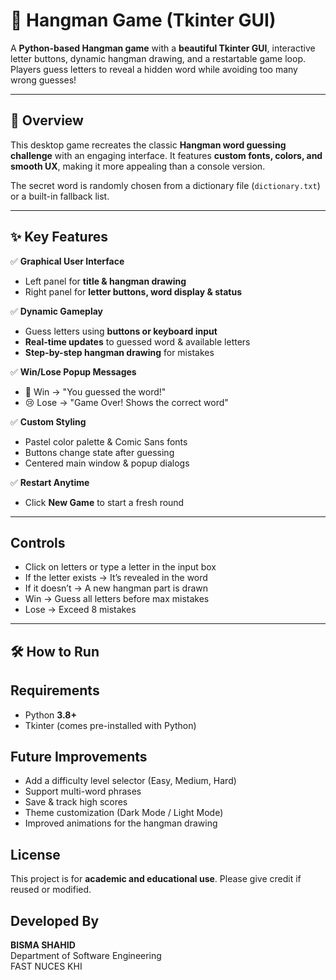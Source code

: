 # 🎨 Hangman Game (Tkinter GUI)

A **Python-based Hangman game** with a **beautiful Tkinter GUI**, interactive letter buttons, dynamic hangman drawing, and a restartable game loop. Players guess letters to reveal a hidden word while avoiding too many wrong guesses!

---

## 📖 Overview

This desktop game recreates the classic **Hangman word guessing challenge** with an engaging interface. It features **custom fonts, colors, and smooth UX**, making it more appealing than a console version.  

The secret word is randomly chosen from a dictionary file (`dictionary.txt`) or a built-in fallback list.

---

## ✨ Key Features

✅ **Graphical User Interface**
- Left panel for **title & hangman drawing**  
- Right panel for **letter buttons, word display & status**  

✅ **Dynamic Gameplay**
- Guess letters using **buttons or keyboard input**  
- **Real-time updates** to guessed word & available letters  
- **Step-by-step hangman drawing** for mistakes  

✅ **Win/Lose Popup Messages**
- 🎉 Win → "You guessed the word!"  
- 😢 Lose → "Game Over! Shows the correct word"  

✅ **Custom Styling**
- Pastel color palette & Comic Sans fonts  
- Buttons change state after guessing  
- Centered main window & popup dialogs  

✅ **Restart Anytime**
- Click **New Game** to start a fresh round  

---
## Controls

- Click on letters or type a letter in the input box
- If the letter exists → It’s revealed in the word
- If it doesn’t → A new hangman part is drawn
- Win → Guess all letters before max mistakes
- Lose → Exceed 8 mistakes

---
## 🛠️ How to Run

## Requirements  

- Python **3.8+**  
- Tkinter (comes pre-installed with Python)
  
## Future Improvements  

- Add a difficulty level selector (Easy, Medium, Hard)
- Support multi-word phrases
- Save & track high scores
- Theme customization (Dark Mode / Light Mode)
- Improved animations for the hangman drawing

## License  

This project is for **academic and educational use**. Please give credit if reused or modified.  

## Developed By  

**BISMA SHAHID**  
Department of Software Engineering  
FAST NUCES KHI  

